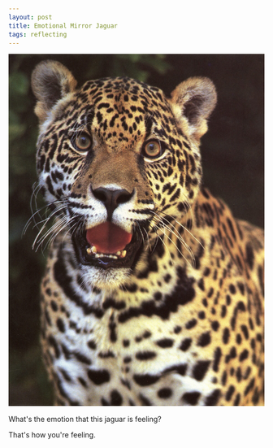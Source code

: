 ```yaml
---
layout: post
title: Emotional Mirror Jaguar
tags: reflecting
---
```

![jaguar](../../assets/jaguar_50.jpeg)

What's the emotion that this jaguar is feeling?

That's how you're feeling.